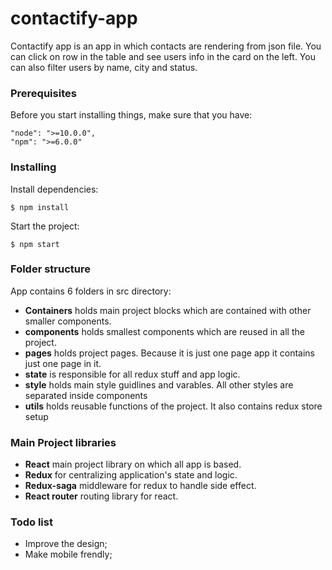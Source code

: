 # contactify-app

Contactify app is an app in which contacts are rendering from json file. You can click on row in the table and see users info in the card on the left. You can also filter users by name, city and status.

### Prerequisites
Before you start installing things, make sure that you have:
```
"node": ">=10.0.0",
"npm": ">=6.0.0"
```

### Installing 
Install dependencies:
```
$ npm install
```
Start the project:
```
$ npm start
```

### Folder structure

App contains 6 folders in src directory:

- **Containers** holds main project blocks which are contained with other smaller components.
- **components** holds smallest components which are reused in all the project.
- **pages** holds project pages. Because it is just one page app it contains just one page in it.
- **state** is responsible for all redux stuff and app logic.
- **style** holds main style guidlines and varables. All other styles are separated inside components
- **utils** holds reusable functions of the project. It also contains redux store setup

### Main Project libraries

- **React** main project library on which all app is based.
- **Redux** for centralizing application's state and logic.
- **Redux-saga**  middleware for redux to handle side effect.
- **React router** routing library for react.

### Todo list

- Improve the design;
- Make mobile frendly;
